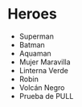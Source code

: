 # Heroes

* Superman
* Batman
* Aquaman
* Mujer Maravilla
* Linterna Verde
* Robin
* Volcán Negro
* Prueba de PULL
